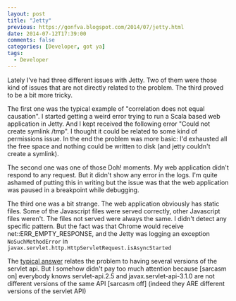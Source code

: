```yaml
---
layout: post
title: "Jetty"
previous: https://gonfva.blogspot.com/2014/07/jetty.html
date: 2014-07-12T17:39:00
comments: false
categories: [Developer, got ya]
tags:
  - Developer
---
```


Lately I've had three different issues with Jetty. Two of them were those kind of issues that are not directly related to the problem. The third proved to be a bit more tricky.


The first one was the typical example of "correlation does not equal causation". I started getting a weird error trying to run a Scala based web application in Jetty. And I kept received the following error "Could not create symlink /tmp". I thought it could be related to some kind of permissions issue. In the end the problem was more basic: I'd exhausted all the free space and nothing could be written to disk (and jetty couldn't create a symlink).


The second one was one of those Doh! moments. My web application didn't respond to any request. But it didn't show any error in the logs. I'm quite ashamed of putting this in writing but the issue was that the web application was paused in a breakpoint while debugging.


The third one was a bit strange. The web application obviously has static files. Some of the Javascript files were served correctly, other Javascript files weren't. The files not served were always the same. I didn't detect any specific pattern. But the fact was that Chrome would receive net::ERR_EMPTY_RESPONSE, and the Jetty was logging an exception `NoSuchMethodError` in `javax.servlet.http.HttpServletRequest.isAsyncStarted`


The [typical answer](http://stackoverflow.com/questions/21510177/embedded-jetty-9) relates the problem to having several versions of the servlet api. But I somehow didn't pay too much attention because [sarcasm on] <sarcasm on="">everybody knows servlet-api.2.5 and javax.servlet-api-3.1.0 are not different versions of the same API [sarcasm off] (indeed they ARE different versions of the servlet API)<sarcasm off=""></sarcasm></sarcasm>

